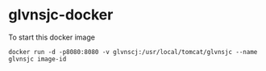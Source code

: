 # glvnsjc-docker

To start this docker image

    docker run -d -p8080:8080 -v glvnscj:/usr/local/tomcat/glvnsjc --name glvnsjc image-id
